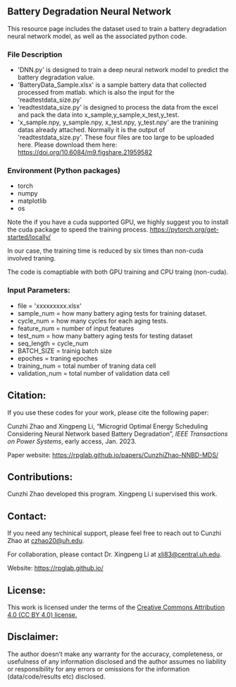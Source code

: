 ## Battery Degradation Neural Network

This resource page includes the dataset used to train a battery degradation neural network model, as well as the associated python code.


### File Description
* 'DNN.py' is designed to train a deep neural network model to predict the battery degradation value.
* 'BatteryData_Sample.xlsx' is a sample battery data that collected processed from matlab. which is also the input for the 'readtestdata_size.py'
* 'readtestdata_size.py' is designed to process the data from the excel and pack the data into x_sample,y_sample,x_test,y_test.
* 'x_sample.npy, y_sample.npy, x_test.npy, y_test.npy' are the tranining datas already attached. Normally it is the output of 'readtestdata_size.py'. These four files are too large to be uploaded here. Please download them here: https://doi.org/10.6084/m9.figshare.21959582


### Environment (Python packages)
* torch
* numpy
* matplotlib
* os

Note the if you have a cuda supported GPU, we highly suggest you to install the cuda package to speed the training process.  https://pytorch.org/get-started/locally/

In our case, the training time is reduced by six times than non-cuda involved traning. 

The code is comaptiable with both GPU training and CPU traing (non-cuda).


### Input Parameters:
* file = 'xxxxxxxxx.xlsx'
* sample_num = how many battery aging tests for training dataset.
* cycle_num = how many cycles for each aging tests.
* feature_num = number of input features
* test_num = how many battery aging tests for testing dataset
* seq_length = cycle_num  
* BATCH_SIZE = trainig batch size
* epoches = traning epoches
* training_num = total number of traning data cell
* validation_num = total number of validation data cell



## Citation:
If you use these codes for your work, please cite the following paper:

Cunzhi Zhao and Xingpeng Li, “Microgrid Optimal Energy Scheduling Considering Neural Network based Battery Degradation”, *IEEE Transactions on Power Systems*, early access, Jan. 2023.


Paper website: <a class="off" href="/papers/CunzhiZhao-NNBD-MDS/"  target="_blank">https://rpglab.github.io/papers/CunzhiZhao-NNBD-MDS/</a>


## Contributions:
Cunzhi Zhao developed this program. Xingpeng Li supervised this work.


## Contact:
If you need any techinical support, please feel free to reach out to Cunzhi Zhao at czhao20@uh.edu.

For collaboration, please contact Dr. Xingpeng Li at xli83@central.uh.edu.

Website: https://rpglab.github.io/


## License:
This work is licensed under the terms of the <a class="off" href="https://creativecommons.org/licenses/by/4.0/"  target="_blank">Creative Commons Attribution 4.0 (CC BY 4.0) license.</a>


## Disclaimer:
The author doesn’t make any warranty for the accuracy, completeness, or usefulness of any information disclosed and the author assumes no liability or responsibility for any errors or omissions for the information (data/code/results etc) disclosed.
